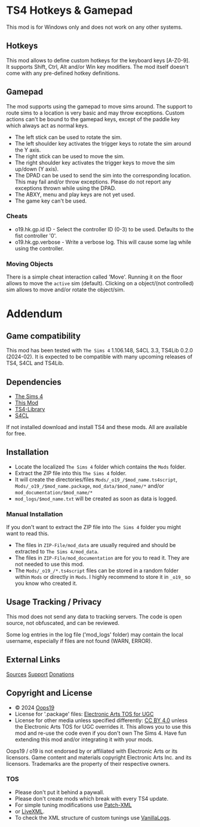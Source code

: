 # TS4 Hotkeys & Gamepad

This mod is for Windows only and does not work on any other systems.

## Hotkeys
This mod allows to define custom hotkeys for the keyboard keys [A-Z0-9].
It supports Shift, Ctrl, Alt and/or Win key modifiers.
The mod itself doesn't come with any pre-defined hotkey definitions.

## Gamepad
The mod supports using the gamepad to move sims around.
The support to route sims to a location is very basic and may throw exceptions.
Custom actions can't be bound to the gamepad keys, except of the paddle key which always act as normal keys. 
* The left stick can be used to rotate the sim.
* The left shoulder key activates the trigger keys to rotate the sim around the Y axis.
* The right stick can be used to move the sim.
* The right shoulder key activates the trigger keys to move the sim up/down (Y axis).
* The DPAD can be used to send the sim into the corresponding location. This may fail and/or throw exceptions. Please do not report any exceptions thrown while using the DPAD.
* The ABXY, menu and play keys are not yet used.
* The game key can't be used.

### Cheats
* o19.hk.gp.id ID - Select the controller ID (0-3) to be used. Defaults to the fist controller '0'.
* o19.hk.gp.verbose - Write a verbose log. This will cause some lag while using the controller.

### Moving Objects
There is a simple cheat interaction called 'Move'. Running it on the floor allows to move the `active` sim (default).
Clicking on a object/(not controlled) sim allows to move and/or rotate the object/sim.



# Addendum

## Game compatibility
This mod has been tested with `The Sims 4` 1.106.148, S4CL 3.3, TS4Lib 0.2.0 (2024-02).
It is expected to be compatible with many upcoming releases of TS4, S4CL and TS4Lib.

## Dependencies
* [The Sims 4](https://www.ea.com/games/the-sims/the-sims-4)
* [This Mod](./releases/latest)
* [TS4-Library](https://github.com/Oops19/TS4-Library/releases/latest)
* [S4CL](https://github.com/ColonolNutty/Sims4CommunityLibrary/releases/latest)

If not installed download and install TS4 and these mods.
All are available for free.

## Installation
* Locate the localized `The Sims 4` folder which contains the `Mods` folder.
* Extract the ZIP file into this `The Sims 4` folder.
* It will create the directories/files `Mods/_o19_/$mod_name.ts4script`, `Mods/_o19_/$mod_name.package`, `mod_data/$mod_name/*` and/or `mod_documentation/$mod_name/*`
* `mod_logs/$mod_name.txt` will be created as soon as data is logged.

### Manual Installation
If you don't want to extract the ZIP file into `The Sims 4` folder you might want to read this. 
* The files in `ZIP-File/mod_data` are usually required and should be extracted to `The Sims 4/mod_data`.
* The files in `ZIP-File/mod_documentation` are for you to read it. They are not needed to use this mod.
* The `Mods/_o19_/*.ts4script` files can be stored in a random folder within `Mods` or directly in `Mods`. I highly recommend to store it in `_o19_` so you know who created it.

## Usage Tracking / Privacy
This mod does not send any data to tracking servers. The code is open source, not obfuscated, and can be reviewed.

Some log entries in the log file ('mod_logs' folder) may contain the local username, especially if files are not found (WARN, ERROR).

## External Links
[Sources](https://github.com/Oops19/)
[Support](https://discord.gg/d8X9aQ3jbm)
[Donations](https://www.patreon.com/o19)

## Copyright and License
* © 2024 [Oops19](https://github.com/Oops19)
* License for '.package' files: [Electronic Arts TOS for UGC](https://tos.ea.com/legalapp/WEBTERMS/US/en/PC/)  
* License for other media unless specified differently: [CC BY 4.0](https://creativecommons.org/licenses/by/4.0/) unless the Electronic Arts TOS for UGC overrides it.
This allows you to use this mod and re-use the code even if you don't own The Sims 4.
Have fun extending this mod and/or integrating it with your mods.

Oops19 / o19 is not endorsed by or affiliated with Electronic Arts or its licensors.
Game content and materials copyright Electronic Arts Inc. and its licensors. 
Trademarks are the property of their respective owners.

### TOS
* Please don't put it behind a paywall.
* Please don't create mods which break with every TS4 update.
* For simple tuning modifications use [Patch-XML](https://github.com/Oops19/TS4-PatchXML) 
* or [LiveXML](https://github.com/Oops19/TS4-LiveXML).
* To check the XML structure of custom tunings use [VanillaLogs](https://github.com/Oops19/TS4-VanillaLogs).

